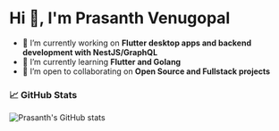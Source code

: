 # Hi 👋, I'm Prasanth Venugopal

- 🔭 I’m currently working on **Flutter desktop apps and backend development with NestJS/GraphQL**
- 🌱 I’m currently learning **Flutter and Golang**
- 👯 I’m open to collaborating on **Open Source and Fullstack projects**

### 📈 GitHub Stats
![Prasanth's GitHub stats](https://github-readme-stats.vercel.app/api?username=prasanthnv&show_icons=true&theme=default)
